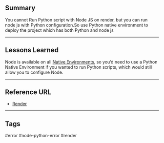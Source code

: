 ## Summary

You cannot Run Python script with Node JS on render, but you can run node js with Python configuration.So use Python native environment to deploy the project which has both Python and node js

---
## **Lessons Learned**

Node is available on all [Native Environments](https://render.com/docs/native-environments#included-tools-and-utilities), so you’d need to use a Python Native Environment if you wanted to run Python scripts, which would still allow you to configure Node.

---
## Reference URL

- [Render](https://community.render.com/t/unable-to-run-a-python-script-in-node-js/9735)
---
## Tags

#error #node-python-error #render 